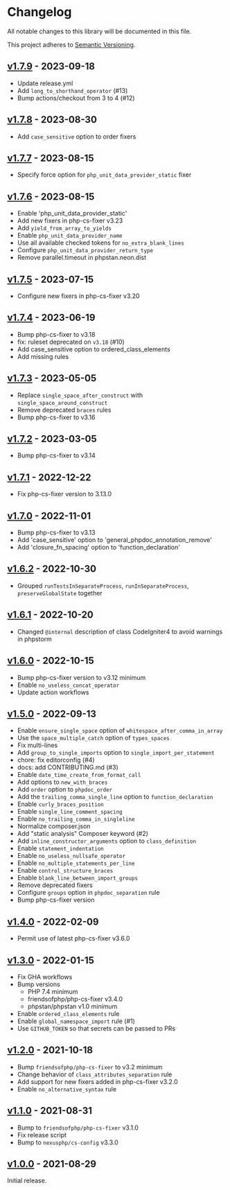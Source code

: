 # Changelog

All notable changes to this library will be documented in this file.

This project adheres to [Semantic Versioning](https://semver.org/spec/v2.0.0.html).

## [v1.7.9](https://github.com/CodeIgniter/coding-standard/compare/v1.7.8...v1.7.9) - 2023-09-18

- Update release.yml
- Add `long_to_shorthand_operator` (#13)
- Bump actions/checkout from 3 to 4 (#12)

## [v1.7.8](https://github.com/CodeIgniter/coding-standard/compare/v1.7.7...v1.7.8) - 2023-08-30

- Add `case_sensitive` option to order fixers

## [v1.7.7](https://github.com/CodeIgniter/coding-standard/compare/v1.7.6...v1.7.7) - 2023-08-15

- Specify force option for `php_unit_data_provider_static` fixer

## [v1.7.6](https://github.com/CodeIgniter/coding-standard/compare/v1.7.5...v1.7.6) - 2023-08-15

- Enable 'php_unit_data_provider_static'
- Add new fixers in php-cs-fixer v3.23
- Add `yield_from_array_to_yields`
- Enable `php_unit_data_provider_name`
- Use all available checked tokens for `no_extra_blank_lines`
- Configure `php_unit_data_provider_return_type`
- Remove parallel.timeout in phpstan.neon.dist

## [v1.7.5](https://github.com/CodeIgniter/coding-standard/compare/v1.7.4...v1.7.5) - 2023-07-15

- Configure new fixers in php-cs-fixer v3.20

## [v1.7.4](https://github.com/CodeIgniter/coding-standard/compare/v1.7.3...v1.7.4) - 2023-06-19

- Bump php-cs-fixer to v3.18
- fix: ruleset deprecated on `v3.18` (#10)
- Add case_sensitive option to ordered_class_elements
- Add missing rules

## [v1.7.3](https://github.com/CodeIgniter/coding-standard/compare/v1.7.2...v1.7.3) - 2023-05-05

- Replace `single_space_after_construct` with `single_space_around_construct`
- Remove deprecated `braces` rules
- Bump php-cs-fixer to v3.16

## [v1.7.2](https://github.com/CodeIgniter/coding-standard/compare/v1.7.1...v1.7.2) - 2023-03-05

- Bump php-cs-fixer to v3.14

## [v1.7.1](https://github.com/CodeIgniter/coding-standard/compare/v1.7.0...v1.7.1) - 2022-12-22

- Fix php-cs-fixer version to 3.13.0

## [v1.7.0](https://github.com/CodeIgniter/coding-standard/compare/v1.6.2...v1.7.0) - 2022-11-01

- Bump php-cs-fixer to v3.13
- Add 'case_sensitive' option to 'general_phpdoc_annotation_remove'
- Add 'closure_fn_spacing' option to 'function_declaration'

## [v1.6.2](https://github.com/CodeIgniter/coding-standard/compare/v1.6.1...v1.6.2) - 2022-10-30

- Grouped `runTestsInSeparateProcess`, `runInSeparateProcess`, `preserveGlobalState` together

## [v1.6.1](https://github.com/CodeIgniter/coding-standard/compare/v1.6.0...v1.6.1) - 2022-10-20

- Changed `@internal` description of class CodeIgniter4 to avoid warnings in phpstorm

## [v1.6.0](https://github.com/CodeIgniter/coding-standard/compare/v1.5.0...v1.6.0) - 2022-10-15

- Bump php-cs-fixer version to v3.12 minimum
- Enable `no_useless_concat_operator`
- Update action workflows

## [v1.5.0](https://github.com/CodeIgniter/coding-standard/compare/v1.4.0...v1.5.0) - 2022-09-13

- Enable `ensure_single_space` option of `whitespace_after_comma_in_array`
- Use the `space_multiple_catch` option of `types_spaces`
- Fix multi-lines
- Add `group_to_single_imports` option to `single_import_per_statement`
- chore: fix editorconfig (#4)
- docs: add CONTRIBUTING.md (#3)
- Enable `date_time_create_from_format_call`
- Add options to `new_with_braces`
- Add `order` option to `phpdoc_order`
- Add the `trailing_comma_single_line` option to `function_declaration`
- Enable `curly_braces_position`
- Enable `single_line_comment_spacing`
- Enable `no_trailing_comma_in_singleline`
- Normalize composer.json
- Add "static analysis" Composer keyword (#2)
- Add `inline_constructor_arguments` option to `class_definition`
- Enable `statement_indentation`
- Enable `no_useless_nullsafe_operator`
- Enable `no_multiple_statements_per_line`
- Enable `control_structure_braces`
- Enable `blank_line_between_import_groups`
- Remove deprecated fixers
- Configure `groups` option in `phpdoc_separation` rule
- Bump php-cs-fixer version

## [v1.4.0](https://github.com/CodeIgniter/coding-standard/compare/v1.3.0...v1.4.0) - 2022-02-09

- Permit use of latest php-cs-fixer v3.6.0

## [v1.3.0](https://github.com/CodeIgniter/coding-standard/compare/v1.2.0...v1.3.0) - 2022-01-15

- Fix GHA workflows
- Bump versions
    - PHP 7.4 minimum
    - friendsofphp/php-cs-fixer v3.4.0
    - phpstan/phpstan v1.0 minimum
- Enable `ordered_class_elements` rule
- Enable `global_namespace_import` rule (#1)
- Use `GITHUB_TOKEN` so that secrets can be passed to PRs

## [v1.2.0](https://github.com/CodeIgniter/coding-standard/compare/v1.1.0...v1.2.0) - 2021-10-18

- Bump `friendsofphp/php-cs-fixer` to v3.2 minimum
- Change behavior of `class_attributes_separation` rule
- Add support for new fixers added in php-cs-fixer v3.2.0
- Enable `no_alternative_syntax` rule

## [v1.1.0](https://github.com/CodeIgniter/coding-standard/compare/v1.0.0...v1.1.0) - 2021-08-31

- Bump to `friendsofphp/php-cs-fixer` v3.1.0
- Fix release script
- Bump to `nexusphp/cs-config` v3.3.0

## [v1.0.0](https://github.com/CodeIgniter/coding-standard/releases/tag/v1.0.0) - 2021-08-29

Initial release.
